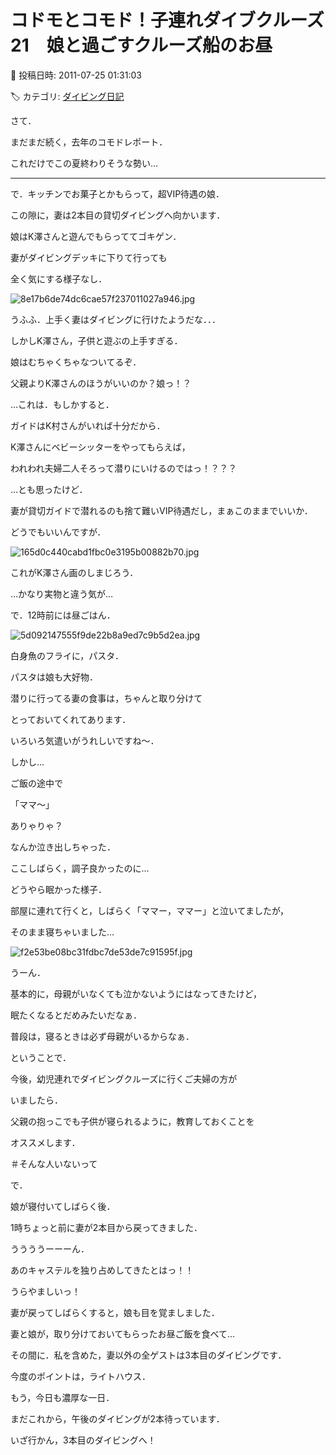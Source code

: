 # コドモとコモド！子連れダイブクルーズ21　娘と過ごすクルーズ船のお昼

📅 投稿日時: 2011-07-25 01:31:03

🏷️ カテゴリ: [ダイビング日記](ce3a7a8d424d112fce83ee85c81a0e344.md)

さて．


まだまだ続く，去年のコモドレポート．


これだけでこの夏終わりそうな勢い…


----


で．キッチンでお菓子とかもらって，超VIP待遇の娘．


この隙に，妻は2本目の貸切ダイビングへ向かいます．





娘はK澤さんと遊んでもらっててゴキゲン．


妻がダイビングデッキに下りて行っても


全く気にする様子なし．




![8e17b6de74dc6cae57f237011027a946.jpg](images/8e17b6de74dc6cae57f237011027a946.jpg)




うふふ．上手く妻はダイビングに行けたようだな．．．





しかしK澤さん，子供と遊ぶの上手すぎる．


娘はむちゃくちゃなついてるぞ．


父親よりK澤さんのほうがいいのか？娘っ！？





…これは．もしかすると．


ガイドはK村さんがいれば十分だから．


K澤さんにベビーシッターをやってもらえば，


われわれ夫婦二人そろって潜りにいけるのではっ！？？？


…とも思ったけど．


妻が貸切ガイドで潜れるのも捨て難いVIP待遇だし，まぁこのままでいいか．





どうでもいいんですが．




![165d0c440cabd1fbc0e3195b00882b70.jpg](images/165d0c440cabd1fbc0e3195b00882b70.jpg)




これがK澤さん画のしまじろう．


…かなり実物と違う気が…





で．12時前には昼ごはん．




![5d092147555f9de22b8a9ed7c9b5d2ea.jpg](images/5d092147555f9de22b8a9ed7c9b5d2ea.jpg)




白身魚のフライに，パスタ．


パスタは娘も大好物．





潜りに行ってる妻の食事は，ちゃんと取り分けて


とっておいてくれてあります．


いろいろ気遣いがうれしいですね～．





しかし…


ご飯の途中で


「ママ～」


ありゃりゃ？


なんか泣き出しちゃった．


ここしばらく，調子良かったのに…





どうやら眠かった様子．


部屋に連れて行くと，しばらく「ママー，ママー」と泣いてましたが，


そのまま寝ちゃいました…




![f2e53be08bc31fdbc7de53de7c91595f.jpg](images/f2e53be08bc31fdbc7de53de7c91595f.jpg)







うーん．


基本的に，母親がいなくても泣かないようにはなってきたけど，


眠たくなるとだめみたいだなぁ．


普段は，寝るときは必ず母親がいるからなぁ．





ということで．


今後，幼児連れでダイビングクルーズに行くご夫婦の方が


いましたら．


父親の抱っこでも子供が寝られるように，教育しておくことを


オススメします．


＃そんな人いないって





で．


娘が寝付いてしばらく後．


1時ちょっと前に妻が2本目から戻ってきました．





ううううーーーん．


あのキャステルを独り占めしてきたとはっ！！


うらやましいっ！





妻が戻ってしばらくすると，娘も目を覚ましました．


妻と娘が，取り分けておいてもらったお昼ご飯を食べて…





その間に．私を含めた，妻以外の全ゲストは3本目のダイビングです．


今度のポイントは，ライトハウス．





もう，今日も濃厚な一日．


まだこれから，午後のダイビングが2本待っています．





いざ行かん，3本目のダイビングへ！
